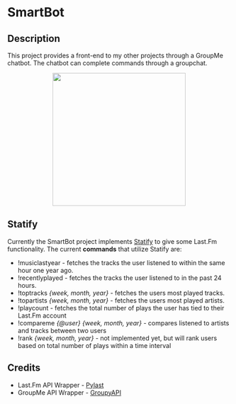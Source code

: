 # SmartBot

## Description
This project provides a front-end to my other projects through a GroupMe chatbot. The chatbot can complete commands through a groupchat.

<p align="center">
  <img width="300" src="https://github.com/joshuarreid/SmartBot/blob/master/GroupChat.jpeg" />
</p>

## Statify
Currently the SmartBot project implements [Statify](https://github.com/joshuarreid/Statify) to give some Last.Fm functionality. The current **commands** that utilize Statify are:
* !musiclastyear - fetches the tracks the user listened to within the same hour one year ago.
* !recentlyplayed - fetches the tracks the user listened to in the past 24 hours.
* !toptracks *{week, month, year}* - fetches the users most played tracks. 
* !topartists *{week, month, year}* - fetches the users most played artists. 
* !playcount - fetches the total number of plays the user has tied to their Last.Fm account
* !compareme *{@user} {week, month, year}* - compares listened to artists and tracks between two users
* !rank *{week, month, year}* - not implemented yet, but will rank users based on total number of plays within a time interval



## Credits

* Last.Fm API Wrapper - [Pylast](https://github.com/pylast/pylast)
* GroupMe API Wrapper - [GroupyAPI](https://pypi.org/project/GroupyAPI/)






